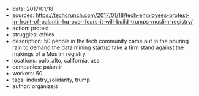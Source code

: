 - date: 2017/01/18
- sources: https://techcrunch.com/2017/01/18/tech-employees-protest-in-front-of-palantir-hq-over-fears-it-will-build-trumps-muslim-registry/
- action: protest
- struggles: ethics
- description: 50 people in the tech community came out in the pouring rain to demand the data mining startup take a firm stand against the makings of a Muslim registry.
- locations: palo_alto, california, usa
- companies: palantir
- workers: 50
- tags: industry_solidarity, trump
- author: organizejs

